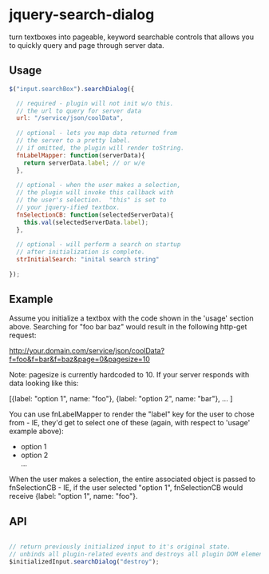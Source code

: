 jquery-search-dialog
====================

turn textboxes into pageable, keyword searchable controls that allows you to quickly query and page through server data.

Usage
-----
```javascript
$("input.searchBox").searchDialog({

  // required - plugin will not init w/o this.
  // the url to query for server data
  url: "/service/json/coolData", 
  
  // optional - lets you map data returned from
  // the server to a pretty label.
  // if omitted, the plugin will render toString.
  fnLabelMapper: function(serverData){
    return serverData.label; // or w/e
  },
  
  // optional - when the user makes a selection,
  // the plugin will invoke this callback with
  // the user's selection.  "this" is set to
  // your jquery-ified textbox.
  fnSelectionCB: function(selectedServerData){
    this.val(selectedServerData.label);
  },
  
  // optional - will perform a search on startup
  // after initialization is complete.
  strInitialSearch: "inital search string"
  
});
```

Example
-------
Assume you initialize a textbox with the code shown in the 'usage' section above.  Searching for "foo bar baz" would result in the following http-get request:

http://your.domain.com/service/json/coolData?f=foo&f=bar&f=baz&page=0&pagesize=10

Note: pagesize is currently hardcoded to 10.  If your server responds with data looking like this:

[{label: "option 1", name: "foo"}, {label: "option 2", name: "bar"}, ... ]

You can use fnLabelMapper to render the "label" key for the user to chose from - IE, they'd get to select one of these (again, with respect to 'usage' example above):

<ul><li>option 1</li><li>option 2</li>...</ul>

When the user makes a selection, the entire associated object is passed to fnSelectionCB - IE, if the user selected "option 1", fnSelectionCB would receive {label: "option 1", name: "foo"}.

API
---
```javascript

// return previously initialized input to it's original state.
// unbinds all plugin-related events and destroys all plugin DOM elements.
$initializedInput.searchDialog("destroy");
```
